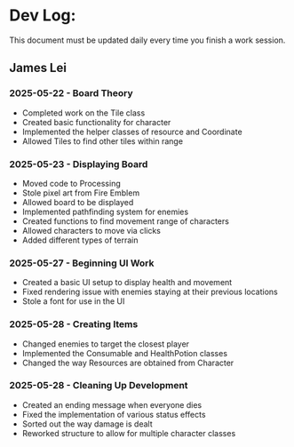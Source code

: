 # Dev Log:

This document must be updated daily every time you finish a work session.

## James Lei

### 2025-05-22 - Board Theory
- Completed work on the Tile class
- Created basic functionality for character
- Implemented the helper classes of resource and Coordinate
- Allowed Tiles to find other tiles within range

### 2025-05-23 - Displaying Board
- Moved code to Processing
- Stole pixel art from Fire Emblem
- Allowed board to be displayed
- Implemented pathfinding system for enemies
- Created functions to find movement range of characters
- Allowed characters to move via clicks
- Added different types of terrain

### 2025-05-27 - Beginning UI Work
- Created a basic UI setup to display health and movement
- Fixed rendering issue with enemies staying at their previous locations
- Stole a font for use in the UI

### 2025-05-28 - Creating Items
- Changed enemies to target the closest player
- Implemented the Consumable and HealthPotion classes
- Changed the way Resources are obtained from Character

### 2025-05-28 - Cleaning Up Development
- Created an ending message when everyone dies
- Fixed the implementation of various status effects
- Sorted out the way damage is dealt
- Reworked structure to allow for multiple character classes